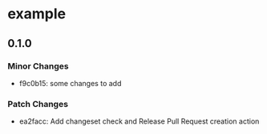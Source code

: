 # example

## 0.1.0

### Minor Changes

- f9c0b15: some changes to add

### Patch Changes

- ea2facc: Add changeset check and Release Pull Request creation action
